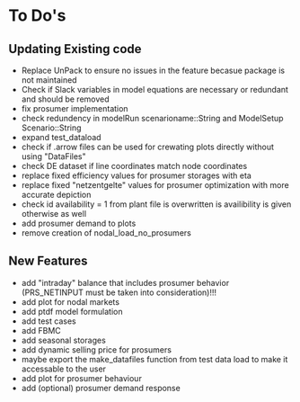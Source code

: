 # To Do's

## Updating Existing code
- Replace UnPack to ensure no issues in the feature becasue package is not maintained
- Check if Slack variables in model equations are necessary or redundant and should be removed
- fix prosumer implementation
- check redundency in modelRun  scenarioname::String and ModelSetup Scenario::String
- expand test_dataload
- check if .arrow files can be used for crewating plots directly without using "DataFiles"
- check DE dataset if line coordinates match node coordinates
- replace fixed efficiency values for prosumer storages with eta
- replace fixed "netzentgelte" values for prosumer optimization with more accurate depiction
- check id availability = 1 from plant file is overwritten is availibility is given otherwise as well
- add prosumer demand to plots
- remove creation of nodal_load_no_prosumers

## New Features
- add "intraday" balance that includes prosumer behavior (PRS_NETINPUT must be taken into consideration)!!!
- add plot for nodal markets
- add ptdf model formulation
- add test cases
- add FBMC
- add seasonal storages
- add dynamic selling price for prosumers
- maybe export the make_datafiles function from test data load to make it accessable to the user
- add plot for prosumer behaviour
- add (optional) prosumer demand response
